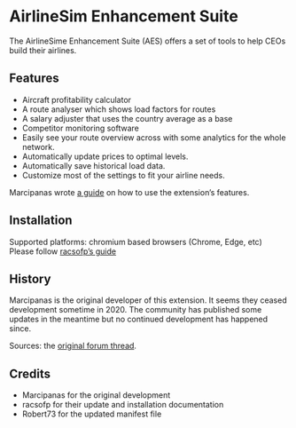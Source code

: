 # AirlineSim Enhancement Suite

The AirlineSime Enhancement Suite (AES) offers a set of tools to help CEOs build their airlines.

## Features

- Aircraft profitability calculator
- A route analyser which shows load factors for routes
- A salary adjuster that uses the country average as a base
- Competitor monitoring software
- Easily see your route overview across with some analytics for the whole network.
- Automatically update prices to optimal levels.
- Automatically save historical load data.
- Customize most of the settings to fit your airline needs.

Marcipanas wrote [a guide](https://docs.google.com/document/d/1hzMHb3hTBXSZNtuDKoBuvx1HP9CgB7wVYR59yDYympg/) on how to use the extension’s features.

## Installation

Supported platforms: chromium based browsers (Chrome, Edge, etc)
Please follow [racsofp’s guide](https://forums.airlinesim.aero/t/manual-installation-of-the-ase-airlinesim-enhancement-suite-chrome-extension/24671)

## History

Marcipanas is the original developer of this extension.
It seems they ceased development sometime in 2020.
The community has published some updates in the meantime but no continued development has happened since.

Sources: the [original forum thread](https://forums.airlinesim.aero/t/introducing-airlinesim-enhancement-suite-beta/21684).

## Credits

- Marcipanas for the original development
- racsofp for their update and installation documentation
- Robert73 for the updated manifest file

